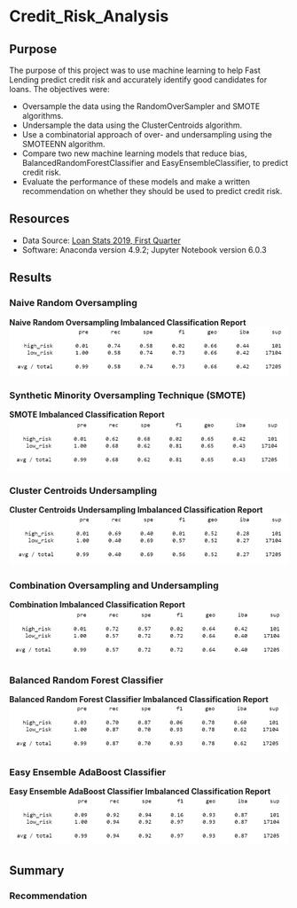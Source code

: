 # Credit_Risk_Analysis

## Purpose
The purpose of this project was to use machine learning to help Fast Lending predict credit risk and accurately identify good candidates for loans. The objectives were:
- Oversample the data using the RandomOverSampler and SMOTE algorithms.
- Undersample the data using the ClusterCentroids algorithm.
- Use a combinatorial approach of over- and undersampling using the SMOTEENN algorithm.
- Compare two new machine learning models that reduce bias, BalancedRandomForestClassifier and EasyEnsembleClassifier, to predict credit risk. 
- Evaluate the performance of these models and make a written recommendation on whether they should be used to predict credit risk.

## Resources
- Data Source: [Loan Stats 2019, First Quarter](Resources/LoanStats_2019Q1.csv)
- Software: Anaconda version 4.9.2; Jupyter Notebook version 6.0.3

## Results

### Naive Random Oversampling
<b>Naive Random Oversampling Imbalanced Classification Report</b>
<br>
![Naive Random Oversampling](Resources/naive_oversampling.png)

### Synthetic Minority Oversampling Technique (SMOTE)
<b>SMOTE Imbalanced Classification Report</b>
<br>
![SMOTE](Resources/smote.png)

### Cluster Centroids Undersampling
<b>Cluster Centroids Undersampling Imbalanced Classification Report</b>
<br>
![Cluster Centroids Undersampling](Resources/cluster_undersampling.png)

### Combination Oversampling and Undersampling
<b>Combination Imbalanced Classification Report</b>
<br>
![Combination Oversampling and Undersampling](Resources/combo_sampling.png)


### Balanced Random Forest Classifier
<b>Balanced Random Forest Classifier Imbalanced Classification Report</b>
![Balanced Random Forest Classifier](Resources/balanced_random.png)
<br>

### Easy Ensemble AdaBoost Classifier
<b>Easy Ensemble AdaBoost Classifier Imbalanced Classification Report</b>
![Easy Ensemble AdaBoost Classifier](Resources/easy_ensemble.png)
<br>

## Summary

### Recommendation

